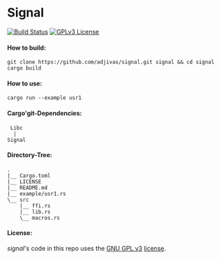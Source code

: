 # Signal

[![Build Status](https://travis-ci.org/adjivas/signal.svg)](https://travis-ci.org/adjivas/signal)
[![GPLv3 License](http://img.shields.io/badge/license-GPLv3-blue.svg)](https://www.gnu.org/copyleft/gpl.html)

#### How to build:
```shell
git clone https://github.com/adjivas/signal.git signal && cd signal
cargo build
```

#### How to use:
```shell
cargo run --example usr1
```

#### Cargo'git-Dependencies:
```shell
 Libc
  |
Signal
```

#### Directory-Tree:
```shell
.
|__ Cargo.toml
|__ LICENSE
|__ README.md
|__ example/usr1.rs
\__ src
    |__ ffi.rs
    |__ lib.rs
    \__ macros.rs
```

#### License:
*signal*'s code in this repo uses the [GNU GPL v3](http://www.gnu.org/licenses/gpl-3.0.html) [license](https://github.com/adjivas/signal/blob/master/LICENSE).
